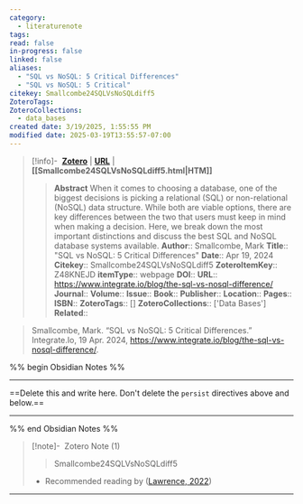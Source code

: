 ```yaml
---
category:
  - literaturenote
tags: 
read: false
in-progress: false
linked: false
aliases:
  - "SQL vs NoSQL: 5 Critical Differences"
  - "SQL vs NoSQL: 5 Critical"
citekey: Smallcombe24SQLVsNoSQLdiff5
ZoteroTags: 
ZoteroCollections:
  - data_bases
created date: 3/19/2025, 1:55:55 PM
modified date: 2025-03-19T13:55:57-07:00
---
```


> [!info]- &nbsp;[**Zotero**](zotero://select/library/items/Z48KNEJD)  | [**URL**](https://www.integrate.io/blog/the-sql-vs-nosql-difference/) | **[[Smallcombe24SQLVsNoSQLdiff5.html|HTM]]**
>> **Abstract**
> When it comes to choosing a database, one of the biggest decisions is picking a relational (SQL) or non-relational (NoSQL) data structure. While both are viable options, there are key differences between the two that users must keep in mind when making a decision. Here, we break down the most important distinctions and discuss the best SQL and NoSQL database systems available.
> > **Author**:: Smallcombe, Mark
> **Title**:: "SQL vs NoSQL: 5 Critical Differences"
> **Date**:: Apr 19, 2024
> **Citekey**:: Smallcombe24SQLVsNoSQLdiff5
> **ZoteroItemKey**:: Z48KNEJD
> **itemType**:: webpage
> **DOI**:: 
> **URL**:: https://www.integrate.io/blog/the-sql-vs-nosql-difference/
> **Journal**:: 
> **Volume**:: 
> **Issue**:: 
> **Book**:: 
> **Publisher**:: 
> **Location**:: 
> **Pages**:: 
> **ISBN**:: 
> **ZoteroTags**:: []
> **ZoteroCollections**:: ['Data Bases']
> **Related**::

>  Smallcombe, Mark. “SQL vs NoSQL: 5 Critical Differences.” Integrate.Io, 19 Apr. 2024, https://www.integrate.io/blog/the-sql-vs-nosql-difference/.

%% begin Obsidian Notes %%
___
==Delete this and write here. Don't delete the `persist` directives above and below.==
___
%% end Obsidian Notes %%
> [!note]- &nbsp;Zotero Note (1)
>>Smallcombe24SQLVsNoSQLdiff5
> 
> - Recommended reading by ([Lawrence, 2022](zotero://select/library/items/B7TNABNU))
> 
>
---